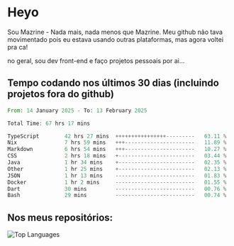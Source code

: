 # Heyo

Sou Mazrine - Nada mais, nada menos que Mazrine.
Meu github não tava movimentado pois eu estava usando outras plataformas, mas agora voltei pra ca!

no geral, sou dev front-end e faço projetos pessoais por ai...


## Tempo codando nos últimos 30 dias (incluindo projetos fora do github)
<!--START_SECTION:waka-->

```rust
From: 14 January 2025 - To: 13 February 2025

Total Time: 67 hrs 17 mins

TypeScript        42 hrs 27 mins  ++++++++++++++++---------   63.11 %
Nix               7 hrs 59 mins   +++----------------------   11.89 %
Markdown          6 hrs 54 mins   +++----------------------   10.27 %
CSS               2 hrs 18 mins   +------------------------   03.44 %
Java              1 hr 34 mins    +------------------------   02.35 %
Other             1 hr 25 mins    +------------------------   02.13 %
JSON              1 hr 13 mins    -------------------------   01.83 %
Docker            1 hr 2 mins     -------------------------   01.55 %
Dart              30 mins         -------------------------   00.76 %
Bash              29 mins         -------------------------   00.74 %
```

<!--END_SECTION:waka-->

<!--
**Mazrine/Mazrine** is a ✨ _special_ ✨ repository because its `README.md` (this file) appears on your GitHub profile.

Here are some ideas to get you started:

- 🔭 I’m currently working on ...
- 🌱 I’m currently learning ...
- 👯 I’m looking to collaborate on ...
- 🤔 I’m looking for help with ...
- 💬 Ask me about ...
- 📫 How to reach me: ...
- 😄 Pronouns: ...
- ⚡ Fun fact: ...
-->


## Nos meus repositórios:

![Top Languages](https://github-readme-stats.vercel.app/api/top-langs/?username=mazrine&theme=tokyonight&layout=donut&langs_count=10&locale=pt-br)
